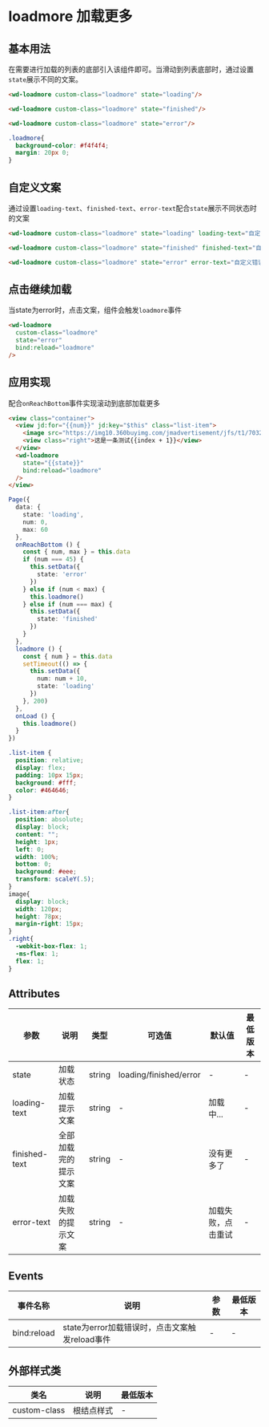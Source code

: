 
<frame/>

#  loadmore 加载更多


## 基本用法

在需要进行加载的列表的底部引入该组件即可。当滑动到列表底部时，通过设置`state`展示不同的文案。


```html
<wd-loadmore custom-class="loadmore" state="loading"/>

<wd-loadmore custom-class="loadmore" state="finished"/>

<wd-loadmore custom-class="loadmore" state="error"/>
```

```css
.loadmore{
  background-color: #f4f4f4;
  margin: 20px 0;
}
```

## 自定义文案

通过设置`loading-text`、`finished-text`、`error-text`配合`state`展示不同状态时的文案

```html
<wd-loadmore custom-class="loadmore" state="loading" loading-text="自定义加载文案" />

<wd-loadmore custom-class="loadmore" state="finished" finished-text="自定义完成文案"/>

<wd-loadmore custom-class="loadmore" state="error" error-text="自定义错误文案"/>
```

## 点击继续加载

当state为error时，点击文案，组件会触发`loadmore`事件

```html
<wd-loadmore
  custom-class="loadmore"
  state="error"
  bind:reload="loadmore"
/>
```

## 应用实现

配合`onReachBottom`事件实现滚动到底部加载更多

```html
<view class="container">
  <view jd:for="{{num}}" jd:key="$this" class="list-item">
    <image src="https://img10.360buyimg.com/jmadvertisement/jfs/t1/70325/36/14954/36690/5dcd3e3bEee5006e0/aed1ccf6d5ffc764.png" />
    <view class="right">这是一条测试{{index + 1}}</view>
  </view>
  <wd-loadmore
    state="{{state}}"
    bind:reload="loadmore"
  />
</view>
```

```typescript
Page({
  data: {
    state: 'loading',
    num: 0,
    max: 60
  },
  onReachBottom () {
    const { num, max } = this.data
    if (num === 45) {
      this.setData({
        state: 'error'
      })
    } else if (num < max) {
      this.loadmore()
    } else if (num === max) {
      this.setData({
        state: 'finished'
      })
    }
  },
  loadmore () {
    const { num } = this.data
    setTimeout(() => {
      this.setData({
        num: num + 10,
        state: 'loading'
      })
    }, 200)
  },
  onLoad () {
    this.loadmore()
  }
})
```

```css
.list-item {
  position: relative;
  display: flex;
  padding: 10px 15px;
  background: #fff;
  color: #464646;
}

.list-item:after{
  position: absolute;
  display: block;
  content: "";
  height: 1px;
  left: 0;
  width: 100%;
  bottom: 0;
  background: #eee;
  transform: scaleY(.5);
}
image{
  display: block;
  width: 120px;
  height: 78px;
  margin-right: 15px;
}
.right{
  -webkit-box-flex: 1;
  -ms-flex: 1;
  flex: 1;
}
```
## Attributes
| 参数 | 说明 | 类型 | 可选值 | 默认值 | 最低版本 |
|-----|------|-----|-------|-------|--------|
| state |	加载状态 | string |	loading/finished/error | - | - |
| loading-text | 加载提示文案 |	string | - | 加载中... | - |
| finished-text | 全部加载完的提示文案 | string | - | 没有更多了 | - |
| error-text | 加载失败的提示文案 | string | - | 加载失败，点击重试 | - |

## Events

| 事件名称 | 说明 | 参数 | 最低版本 |
|--------|------|-----|---------|
| bind:reload | state为error加载错误时，点击文案触发reload事件 | - | - |

## 外部样式类

| 类名 | 说明 | 最低版本 |
|-----|------|--------|
| custom-class | 根结点样式 | - |

